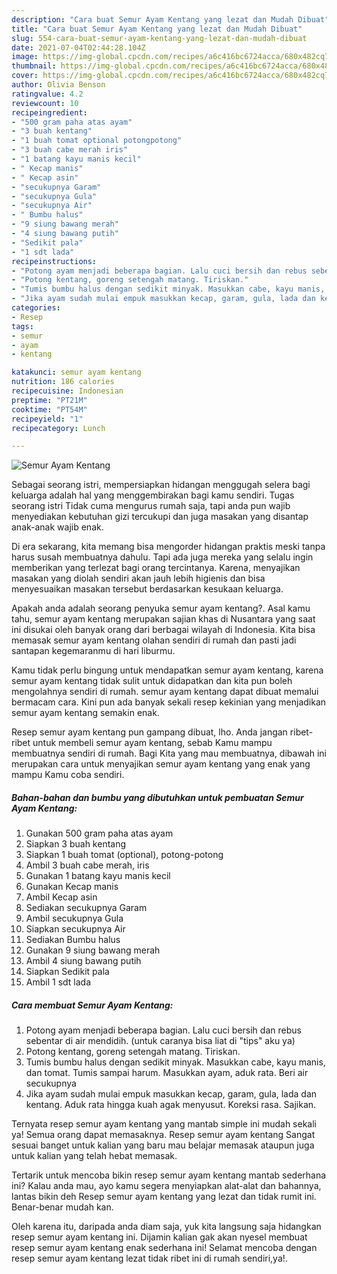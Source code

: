 ```yaml
---
description: "Cara buat Semur Ayam Kentang yang lezat dan Mudah Dibuat"
title: "Cara buat Semur Ayam Kentang yang lezat dan Mudah Dibuat"
slug: 554-cara-buat-semur-ayam-kentang-yang-lezat-dan-mudah-dibuat
date: 2021-07-04T02:44:28.104Z
image: https://img-global.cpcdn.com/recipes/a6c416bc6724acca/680x482cq70/semur-ayam-kentang-foto-resep-utama.jpg
thumbnail: https://img-global.cpcdn.com/recipes/a6c416bc6724acca/680x482cq70/semur-ayam-kentang-foto-resep-utama.jpg
cover: https://img-global.cpcdn.com/recipes/a6c416bc6724acca/680x482cq70/semur-ayam-kentang-foto-resep-utama.jpg
author: Olivia Benson
ratingvalue: 4.2
reviewcount: 10
recipeingredient:
- "500 gram paha atas ayam"
- "3 buah kentang"
- "1 buah tomat optional potongpotong"
- "3 buah cabe merah iris"
- "1 batang kayu manis kecil"
- " Kecap manis"
- " Kecap asin"
- "secukupnya Garam"
- "secukupnya Gula"
- "secukupnya Air"
- " Bumbu halus"
- "9 siung bawang merah"
- "4 siung bawang putih"
- "Sedikit pala"
- "1 sdt lada"
recipeinstructions:
- "Potong ayam menjadi beberapa bagian. Lalu cuci bersih dan rebus sebentar di air mendidih. (untuk caranya bisa liat di &#34;tips&#34; aku ya)"
- "Potong kentang, goreng setengah matang. Tiriskan."
- "Tumis bumbu halus dengan sedikit minyak. Masukkan cabe, kayu manis, dan tomat. Tumis sampai harum. Masukkan ayam, aduk rata. Beri air secukupnya"
- "Jika ayam sudah mulai empuk masukkan kecap, garam, gula, lada dan kentang. Aduk rata hingga kuah agak menyusut. Koreksi rasa. Sajikan."
categories:
- Resep
tags:
- semur
- ayam
- kentang

katakunci: semur ayam kentang 
nutrition: 186 calories
recipecuisine: Indonesian
preptime: "PT21M"
cooktime: "PT54M"
recipeyield: "1"
recipecategory: Lunch

---
```



![Semur Ayam Kentang](https://img-global.cpcdn.com/recipes/a6c416bc6724acca/680x482cq70/semur-ayam-kentang-foto-resep-utama.jpg)

Sebagai seorang istri, mempersiapkan hidangan menggugah selera bagi keluarga adalah hal yang menggembirakan bagi kamu sendiri. Tugas seorang istri Tidak cuma mengurus rumah saja, tapi anda pun wajib menyediakan kebutuhan gizi tercukupi dan juga masakan yang disantap anak-anak wajib enak.

Di era  sekarang, kita memang bisa mengorder hidangan praktis meski tanpa harus susah membuatnya dahulu. Tapi ada juga mereka yang selalu ingin memberikan yang terlezat bagi orang tercintanya. Karena, menyajikan masakan yang diolah sendiri akan jauh lebih higienis dan bisa menyesuaikan masakan tersebut berdasarkan kesukaan keluarga. 



Apakah anda adalah seorang penyuka semur ayam kentang?. Asal kamu tahu, semur ayam kentang merupakan sajian khas di Nusantara yang saat ini disukai oleh banyak orang dari berbagai wilayah di Indonesia. Kita bisa memasak semur ayam kentang olahan sendiri di rumah dan pasti jadi santapan kegemaranmu di hari liburmu.

Kamu tidak perlu bingung untuk mendapatkan semur ayam kentang, karena semur ayam kentang tidak sulit untuk didapatkan dan kita pun boleh mengolahnya sendiri di rumah. semur ayam kentang dapat dibuat memalui bermacam cara. Kini pun ada banyak sekali resep kekinian yang menjadikan semur ayam kentang semakin enak.

Resep semur ayam kentang pun gampang dibuat, lho. Anda jangan ribet-ribet untuk membeli semur ayam kentang, sebab Kamu mampu membuatnya sendiri di rumah. Bagi Kita yang mau membuatnya, dibawah ini merupakan cara untuk menyajikan semur ayam kentang yang enak yang mampu Kamu coba sendiri.

<!--inarticleads1-->

##### Bahan-bahan dan bumbu yang dibutuhkan untuk pembuatan Semur Ayam Kentang:

1. Gunakan 500 gram paha atas ayam
1. Siapkan 3 buah kentang
1. Siapkan 1 buah tomat (optional), potong-potong
1. Ambil 3 buah cabe merah, iris
1. Gunakan 1 batang kayu manis kecil
1. Gunakan  Kecap manis
1. Ambil  Kecap asin
1. Sediakan secukupnya Garam
1. Ambil secukupnya Gula
1. Siapkan secukupnya Air
1. Sediakan  Bumbu halus
1. Gunakan 9 siung bawang merah
1. Ambil 4 siung bawang putih
1. Siapkan Sedikit pala
1. Ambil 1 sdt lada




<!--inarticleads2-->

##### Cara membuat Semur Ayam Kentang:

1. Potong ayam menjadi beberapa bagian. Lalu cuci bersih dan rebus sebentar di air mendidih. (untuk caranya bisa liat di &#34;tips&#34; aku ya)
1. Potong kentang, goreng setengah matang. Tiriskan.
1. Tumis bumbu halus dengan sedikit minyak. Masukkan cabe, kayu manis, dan tomat. Tumis sampai harum. Masukkan ayam, aduk rata. Beri air secukupnya
1. Jika ayam sudah mulai empuk masukkan kecap, garam, gula, lada dan kentang. Aduk rata hingga kuah agak menyusut. Koreksi rasa. Sajikan.




Ternyata resep semur ayam kentang yang mantab simple ini mudah sekali ya! Semua orang dapat memasaknya. Resep semur ayam kentang Sangat sesuai banget untuk kalian yang baru mau belajar memasak ataupun juga untuk kalian yang telah hebat memasak.

Tertarik untuk mencoba bikin resep semur ayam kentang mantab sederhana ini? Kalau anda mau, ayo kamu segera menyiapkan alat-alat dan bahannya, lantas bikin deh Resep semur ayam kentang yang lezat dan tidak rumit ini. Benar-benar mudah kan. 

Oleh karena itu, daripada anda diam saja, yuk kita langsung saja hidangkan resep semur ayam kentang ini. Dijamin kalian gak akan nyesel membuat resep semur ayam kentang enak sederhana ini! Selamat mencoba dengan resep semur ayam kentang lezat tidak ribet ini di rumah sendiri,ya!.

